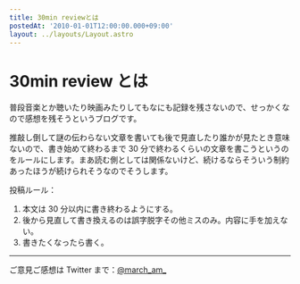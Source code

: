 ```yaml
---
title: 30min reviewとは
postedAt: '2010-01-01T12:00:00.000+09:00'
layout: ../layouts/Layout.astro
---
```


# 30min review とは

普段音楽とか聴いたり映画みたりしてもなにも記録を残さないので、せっかくなので感想を残そうというブログです。

推敲し倒して謎の伝わらない文章を書いても後で見直したり誰かが見たとき意味ないので、書き始めて終わるまで 30 分で終わるくらいの文章を書こうというのをルールにします。まあ読む側としては関係ないけど、続けるならそういう制約あったほうが続けられそうなのでそうします。

投稿ルール：

1. 本文は 30 分以内に書き終わるようにする。
2. 後から見直して書き換えるのは誤字脱字その他ミスのみ。内容に手を加えない。
3. 書きたくなったら書く。

---

ご意見ご感想は Twitter まで：[@march_am\_](https://twitter.com/march%5Fam%5F '＠march_am_')
